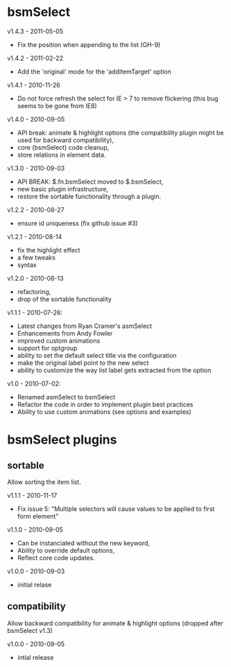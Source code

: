 # bsmSelect #

v1.4.3 - 2011-05-05

  * Fix the position when appending to the list (GH-9)

v1.4.2 - 2011-02-22

  * Add the 'original' mode for the 'addItemTarget' option

v1.4.1 - 2010-11-26

  * Do not force refresh the select for IE > 7 to remove flickering (this bug seems to be gone from IE8)

v1.4.0 - 2010-09-05

  * API break: animate & highlight options (the compatibility plugin might be used for backward compatibility),
  * core (bsmSelect) code cleanup,
  * store relations in element data.

v1.3.0 - 2010-09-03

  * API BREAK: $.fn.bsmSelect moved to $.bsmSelect,
  * new basic plugin infrastructure,
  * restore the sortable functionality through a plugin.

v1.2.2 - 2010-08-27

  * ensure id uniqueness (fix github issue #3)

v1.2.1 - 2010-08-14

  * fix the highlight effect
  * a few tweaks
  * syntax

v1.2.0 - 2010-08-13

  * refactoring,
  * drop of the sortable functionality

v1.1.1 - 2010-07-26:

  * Latest changes from Ryan Cramer's asmSelect
  * Enhancements from Andy Fowler
  * improved custom animations
  * support for optgroup
  * ability to set the default select title via the configuration
  * make the original label point to the new select
  * ability to customize the way list label gets extracted from the option

v1.0 - 2010-07-02:

  * Renamed asmSelect to bsmSelect
  * Refactor the code in order to implement plugin best practices
  * Ability to use custom animations (see options and examples)

# bsmSelect plugins #

## sortable ##

Allow sorting the item list.

v1.1.1 - 2010-11-17

  * Fix issue 5: "Multiple selectors will cause values to be applied to first form element"

v1.1.0 - 2010-09-05

  * Can be instanciated without the new keyword,
  * Ability to override default options,
  * Reflect core code updates.

v1.0.0 - 2010-09-03

  * initial relase

## compatibility ##

Allow backward compatibility for animate & highlight options (dropped after bsmSelect v1.3)

v1.0.0 - 2010-09-05

  * intial release